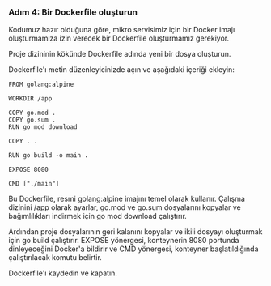
### Adım 4: Bir Dockerfile oluşturun
Kodumuz hazır olduğuna göre, mikro servisimiz için bir Docker imajı oluşturmamıza izin verecek bir Dockerfile oluşturmamız gerekiyor.

Proje dizininin kökünde Dockerfile adında yeni bir dosya oluşturun.

Dockerfile'ı metin düzenleyicinizde açın ve aşağıdaki içeriği ekleyin:
```
FROM golang:alpine

WORKDIR /app

COPY go.mod .
COPY go.sum .
RUN go mod download

COPY . .

RUN go build -o main .

EXPOSE 8080

CMD ["./main"]
```
Bu Dockerfile, resmi golang:alpine imajını temel olarak kullanır. Çalışma dizinini /app olarak ayarlar, go.mod ve go.sum dosyalarını kopyalar ve bağımlılıkları indirmek için go mod download çalıştırır.

Ardından proje dosyalarının geri kalanını kopyalar ve ikili dosyayı oluşturmak için go build çalıştırır. EXPOSE yönergesi, konteynerin 8080 portunda dinleyeceğini Docker'a bildirir ve CMD yönergesi, konteyner başlatıldığında çalıştırılacak komutu belirtir.

Dockerfile'ı kaydedin ve kapatın.